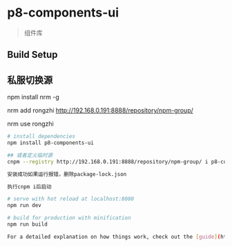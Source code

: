 # p8-components-ui

> 组件库

## Build Setup
## 私服切换源
npm install nrm -g

nrm add rongzhi http://192.168.0.191:8888/repository/npm-group/

nrm use rongzhi

``` bash
# install dependencies
npm install p8-components-ui

## 或者定义临时源
cnpm --registry http://192.168.0.191:8888/repository/npm-group/ i p8-components-ui 

安装成功如果运行报错，删除package-lock.json

执行cnpm i后启动

# serve with hot reload at localhost:8080
npm run dev

# build for production with minification
npm run build

For a detailed explanation on how things work, check out the [guide](http://vuejs-templates.github.io/webpack/) and [docs for vue-loader](http://vuejs.github.io/vue-loader).

